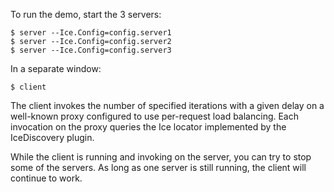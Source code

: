 To run the demo, start the 3 servers:
```
$ server --Ice.Config=config.server1
$ server --Ice.Config=config.server2
$ server --Ice.Config=config.server3
```
In a separate window:
```
$ client
```
The client invokes the number of specified iterations with a given
delay on a well-known proxy configured to use per-request load
balancing. Each invocation on the proxy queries the Ice locator
implemented by the IceDiscovery plugin.

While the client is running and invoking on the server, you can try to
stop some of the servers. As long as one server is still running, the
client will continue to work.
